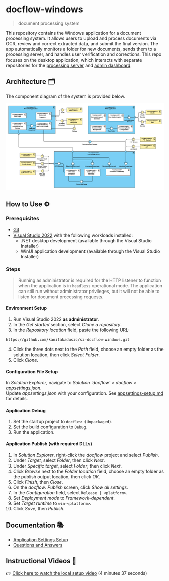 # docflow-windows

> document processing system

This repository contains the Windows application for a document processing system. It allows users to upload and process documents via OCR, review and correct extracted data, and submit the final version. The app automatically monitors a folder for new documents, sends them to a processing server, and handles user verification and corrections. This repo focuses on the desktop application, which interacts with separate repositories for the [processing server](https://github.com/kanitakadusic/si-docflow-server.git) and [admin dashboard](https://github.com/HarisMalisevic/si-docflow-admin.git).

## Architecture 🗂️

The component diagram of the system is provided below.

![System architecture](documentation/images/systemArchitecture.png)

## How to Use ⚙️

### Prerequisites

- [Git](https://git-scm.com/)
- [Visual Studio 2022](https://visualstudio.microsoft.com/downloads/) with the following workloads installed:
  - .NET desktop development (available through the Visual Studio Installer)
  - WinUI application development (available through the Visual Studio Installer)

### Steps

> Running as administrator is required for the HTTP listener to function when the application is in `headless` operational mode. The application can still run without administrator privileges, but it will not be able to listen for document processing requests.

#### Environment Setup

1. Run Visual Studio 2022 **as administrator**.
2. In the _Get started_ section, select _Clone a repository_.
3. In the _Repository location_ field, paste the following URL:
```
https://github.com/kanitakadusic/si-docflow-windows.git
```
4. Click the three dots next to the _Path_ field, choose an empty folder as the solution location, then click _Select Folder_.
5. Click _Clone_.

#### Configuration File Setup

In _Solution Explorer_, navigate to _Solution 'docflow'_ > _docflow_ > _appsettings.json_.  
Update _appsettings.json_ with your configuration. See [appsettings-setup.md](./documentation/appsettings-setup.md) for details.

#### Application Debug

1. Set the startup project to `docflow (Unpackaged)`.
2. Set the build configuration to `Debug`.
3. Run the application.

#### Application Publish (with required DLLs)

1. In _Solution Explorer_, right-click the _docflow_ project and select _Publish_.
2. Under _Target_, select _Folder_, then click _Next_.
3. Under _Specific target_, select _Folder_, then click _Next_.
4. Click _Browse_ next to the _Folder location_ field, choose an empty folder as the publish output location, then click _OK_.
5. Click _Finish_, then _Close_.
6. On the _docflow: Publish_ screen, click _Show all settings_.
7. In the _Configuration_ field, select `Release | <platform>`.
8. Set _Deployment mode_ to _Framework-dependent_.
9. Set _Target runtime_ to `win-<platform>`.
10. Click _Save_, then _Publish_.

## Documentation 📚

- [Application Settings Setup](./documentation/appsettings-setup.md)
- [Questions and Answers](./documentation/q&a.md)

## Instructional Videos 🎥

👉 [Click here to watch the local setup video](https://drive.google.com/file/d/1M04ggYMaDb_OXw_n5H-JcJ1_xzW92U1p/view?usp=sharing) (4 minutes 37 seconds)
